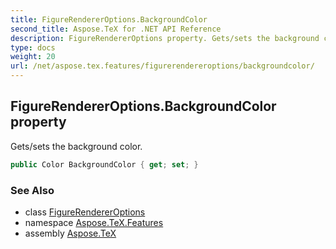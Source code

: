 ```yaml
---
title: FigureRendererOptions.BackgroundColor
second_title: Aspose.TeX for .NET API Reference
description: FigureRendererOptions property. Gets/sets the background color
type: docs
weight: 20
url: /net/aspose.tex.features/figurerendereroptions/backgroundcolor/
---
```

## FigureRendererOptions.BackgroundColor property

Gets/sets the background color.

```csharp
public Color BackgroundColor { get; set; }
```

### See Also

* class [FigureRendererOptions](../)
* namespace [Aspose.TeX.Features](../../figurerendereroptions/)
* assembly [Aspose.TeX](../../../)


